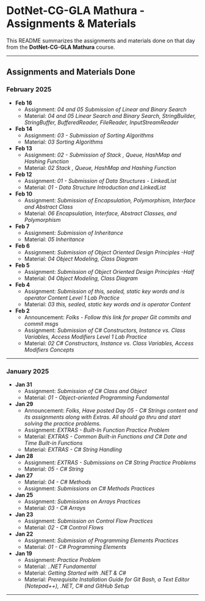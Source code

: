 # DotNet-CG-GLA Mathura - Assignments & Materials

This README summarizes the assignments and materials done on that day from the **DotNet-CG-GLA Mathura** course.

---

## Assignments and Materials Done

### **February 2025**
- **Feb 16**
  - Assignment: *04 and 05 Submission of Linear and Binary Search*
  - Material: *04 and 05 Linear Search and Binary Search, StringBuilder, StringBuffer, BufferedReader, FileReader, InputStreamReader*
- **Feb 14**
  - Assignment: *03 - Submission of Sorting Algorithms*
  - Material: *03 Sorting Algorithms*
- **Feb 13**
  - Assignment: *02 - Submission of Stack , Queue, HashMap and Hashing Function*
  - Material: *02 Stack , Queue, HashMap and Hashing Function*
- **Feb 12**
  - Assignment: *01 - Submission of Data Structures - LinkedList*
  - Material: *01 - Data Structure Introduction and LinkedList*
- **Feb 10**
  - Assignment: *Submission of Encapsulation, Polymorphism, Interface and Abstract Class*
  - Material: *06 Encapsulation, Interface, Abstract Classes, and Polymorphism*
- **Feb 7**
  - Assignment: *Submission of Inheritance*
  - Material: *05 Inheritance*
- **Feb 6**
  - Assignment: *Submission of Object Oriented Design Principles -Half*
  - Material: *04 Object Modeling, Class Diagram*
- **Feb 5**
  - Assignment: *Submission of Object Oriented Design Principles -Half*
  - Material: *04 Object Modeling, Class Diagram*
- **Feb 4**
  - Assignment: *Submission of this, sealed, static key words and is operator Content Level 1 Lab Practice*
  - Material: *03 this, sealed, static key words and is operator Content*
- **Feb 2**
  - Announcement: *Folks - Follow this link for proper Git commits and commit msgs*  
  - Assignment: *Submission of C# Constructors, Instance vs. Class Variables, Access Modifiers Level 1 Lab Practice*
  - Material: *02 C# Constructors, Instance vs. Class Variables, Access Modifiers Concepts*

---

### **January 2025**
- **Jan 31**
  - Assignment: *Submission of C# Class and Object*
  - Material: *01 - Object-oriented Programming Fundamental*
- **Jan 29**
  - Announcement: *Folks, Have posted Day 05 - C# Strings content and its assignments along with Extras. All should go thru and start solving the practice problems.*
  - Assignment: *EXTRAS - Built-In Function Practice Problem*
  - Material: *EXTRAS - Common Built-in Functions and C# Date and Time Built-in Functions*
  - Material: *EXTRAS - C# String Handling*
- **Jan 28**
  - Assignment: *EXTRAS - Submissions on C# String Practice Problems*
  - Material: *05 - C# String*
- **Jan 27**
  - Material: *04 - C# Methods*
  - Assignment: *Submissions on C# Methods Practices*
- **Jan 25**
  - Assignment: *Submissions on Arrays Practices*
  - Material: *03 - C# Arrays*
- **Jan 23**
  - Assignment: *Submission on Control Flow Practices*
  - Material: *02 - C# Control Flows*
- **Jan 22**
  - Assignment: *Submission of Programming Elements Practices*
  - Material: *01 - C# Programming Elements*
- **Jan 19**
  - Assignment: *Practice Problem*
  - Material: *..NET Fundamental*
  - Material: *Getting Started with .NET & C#*
  - Material: *Prerequisite Installation Guide for Git Bash, a Text Editor (Notepad++), .NET, C# and GitHub Setup*

---
